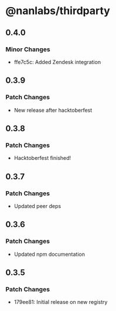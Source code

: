 # @nanlabs/thirdparty

## 0.4.0

### Minor Changes

- ffe7c5c: Added Zendesk integration

## 0.3.9

### Patch Changes

- New release after hacktoberfest

## 0.3.8

### Patch Changes

- Hacktoberfest finished!

## 0.3.7

### Patch Changes

- Updated peer deps

## 0.3.6

### Patch Changes

- Updated npm documentation

## 0.3.5

### Patch Changes

- 179ee81: Initial release on new registry
